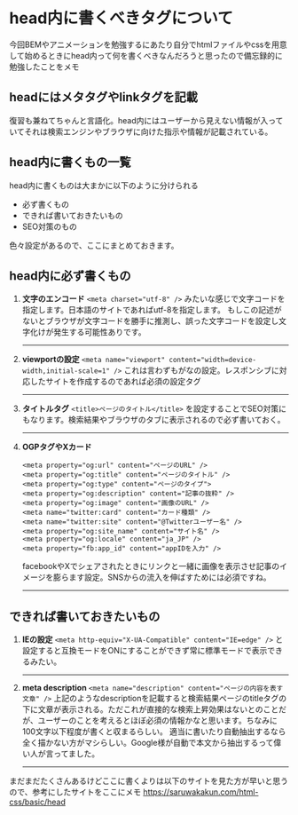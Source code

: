 # head内に書くべきタグについて

今回BEMやアニメーションを勉強するにあたり自分でhtmlファイルやcssを用意して始めるときにhead内って何を書くべきなんだろうと思ったので備忘録的に勉強したことをメモ

## headにはメタタグやlinkタグを記載
復習も兼ねてちゃんと言語化。head内にはユーザーから見えない情報が入っていてそれは検索エンジンやブラウザに向けた指示や情報が記載されている。

## head内に書くもの一覧
head内に書くものは大まかに以下のように分けられる
- 必ず書くもの
- できれば書いておきたいもの
- SEO対策のもの

色々設定があるので、ここにまとめておきます。


## head内に必ず書くもの
1. **文字のエンコード**
   `<meta charset="utf-8" />` みたいな感じで文字コードを指定します。日本語のサイトであればutf-8を指定します。
   もしこの記述がないとブラウザが文字コードを勝手に推測し、誤った文字コードを設定し文字化けが発生する可能性ありです。

   ---
   
2. **viewportの設定**
   `<meta name="viewport" content="width=device-width,initial-scale=1" />`
   これは言わずもがなの設定。レスポンシブに対応したサイトを作成するのであれば必須の設定タグ

   ---

3. **タイトルタグ**
   `<title>ページのタイトル</title>` を設定することでSEO対策にもなります。検索結果やブラウザのタブに表示されるので必ず書いておく。

   ---

4. **OGPタグやXカード**
   ```
   <meta property="og:url" content="ページのURL" />
   <meta property="og:title" content="ページのタイトル" />
   <meta property="og:type" content="ページのタイプ">
   <meta property="og:description" content="記事の抜粋" />
   <meta property="og:image" content="画像のURL" />
   <meta name="twitter:card" content="カード種類" />
   <meta name="twitter:site" content="@Twitterユーザー名" />
   <meta property="og:site_name" content="サイト名" />
   <meta property="og:locale" content="ja_JP" />
   <meta property="fb:app_id" content="appIDを入力" />
   ```
   facebookやXでシェアされたときにリンクと一緒に画像を表示させ記事のイメージを膨らます設定。SNSからの流入を伸ばすためには必須ですね。

   ---

## できれば書いておきたいもの
1. **IEの設定**
   `<meta http-equiv="X-UA-Compatible" content="IE=edge" />` と設定すると互換モードをONにすることができず常に標準モードで表示できるみたい。

   ---

2. **meta description**
   `<meta name="description" content="ページの内容を表す文章" />`
   上記のようなdescriptionを記載すると検索結果ページのtitleタグの下に文章が表示される。ただこれが直接的な検索上昇効果はないとのことだが、ユーザーのことを考えるとほぼ必須の情報かなと思います。ちなみに100文字以下程度が書くと収まるらしい。
   適当に書いたり自動抽出するなら全く描かない方がマシらしい。Google様が自動で本文から抽出するって偉い人が言ってました。

   ---
まだまだたくさんあるけどここに書くよりは以下のサイトを見た方が早いと思うので、参考にしたサイトをここにメモ
https://saruwakakun.com/html-css/basic/head
